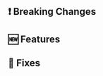 <!--
    Release Description
-->

## ❗ Breaking Changes
<!--
- `API.SendRequest` has been rewritten and its parameters have changed
-->

## 🆕 Features
<!-- 
- Added feature1
- Added feature2
- Changed feature3
-->

## 🐞 Fixes
<!-- 
- Fixed feature4
- Fixed feature5
-->
